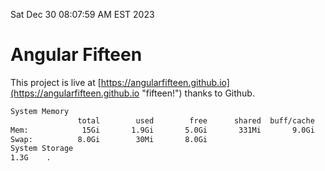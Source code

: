 Sat Dec 30 08:07:59 AM EST 2023

# Angular Fifteen


This project is live at [https://angularfifteen.github.io](https://angularfifteen.github.io "fifteen!") thanks to Github.

```bash
System Memory
               total        used        free      shared  buff/cache   available
Mem:            15Gi       1.9Gi       5.0Gi       331Mi       9.0Gi        13Gi
Swap:          8.0Gi        30Mi       8.0Gi
System Storage
1.3G	.
